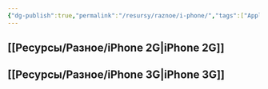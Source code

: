 ```yaml
---
{"dg-publish":true,"permalink":"/resursy/raznoe/i-phone/","tags":["Apple"]}
---
```


## [[Ресурсы/Разное/iPhone 2G\|iPhone 2G]]
## [[Ресурсы/Разное/iPhone 3G\|iPhone 3G]] 